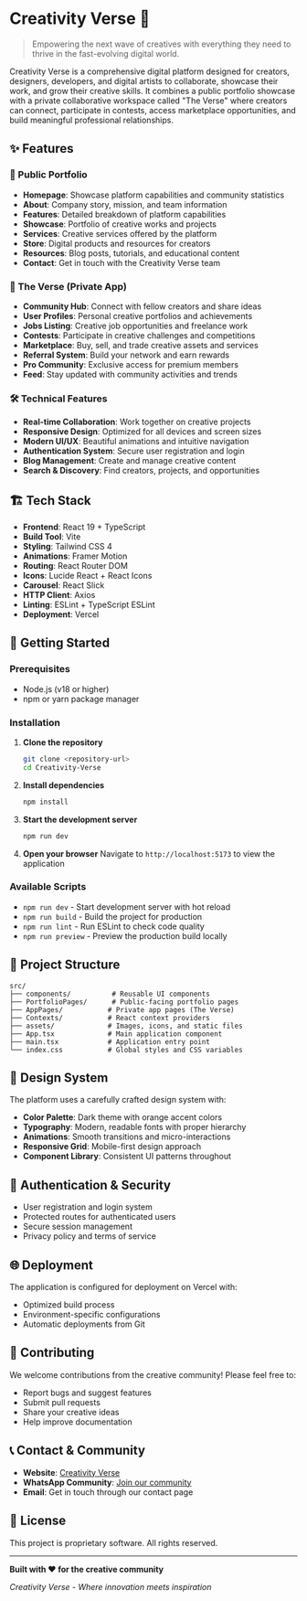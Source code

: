 # Creativity Verse 🚀

> Empowering the next wave of creatives with everything they need to thrive in the fast-evolving digital world.

Creativity Verse is a comprehensive digital platform designed for creators, designers, developers, and digital artists to collaborate, showcase their work, and grow their creative skills. It combines a public portfolio showcase with a private collaborative workspace called "The Verse" where creators can connect, participate in contests, access marketplace opportunities, and build meaningful professional relationships.

## ✨ Features

### 🌟 Public Portfolio
- **Homepage**: Showcase platform capabilities and community statistics
- **About**: Company story, mission, and team information
- **Features**: Detailed breakdown of platform capabilities
- **Showcase**: Portfolio of creative works and projects
- **Services**: Creative services offered by the platform
- **Store**: Digital products and resources for creators
- **Resources**: Blog posts, tutorials, and educational content
- **Contact**: Get in touch with the Creativity Verse team

### 🚀 The Verse (Private App)
- **Community Hub**: Connect with fellow creators and share ideas
- **User Profiles**: Personal creative portfolios and achievements
- **Jobs Listing**: Creative job opportunities and freelance work
- **Contests**: Participate in creative challenges and competitions
- **Marketplace**: Buy, sell, and trade creative assets and services
- **Referral System**: Build your network and earn rewards
- **Pro Community**: Exclusive access for premium members
- **Feed**: Stay updated with community activities and trends

### 🛠️ Technical Features
- **Real-time Collaboration**: Work together on creative projects
- **Responsive Design**: Optimized for all devices and screen sizes
- **Modern UI/UX**: Beautiful animations and intuitive navigation
- **Authentication System**: Secure user registration and login
- **Blog Management**: Create and manage creative content
- **Search & Discovery**: Find creators, projects, and opportunities

## 🏗️ Tech Stack

- **Frontend**: React 19 + TypeScript
- **Build Tool**: Vite
- **Styling**: Tailwind CSS 4
- **Animations**: Framer Motion
- **Routing**: React Router DOM
- **Icons**: Lucide React + React Icons
- **Carousel**: React Slick
- **HTTP Client**: Axios
- **Linting**: ESLint + TypeScript ESLint
- **Deployment**: Vercel

## 🚀 Getting Started

### Prerequisites
- Node.js (v18 or higher)
- npm or yarn package manager

### Installation

1. **Clone the repository**
   ```bash
   git clone <repository-url>
   cd Creativity-Verse
   ```

2. **Install dependencies**
   ```bash
   npm install
   ```

3. **Start the development server**
   ```bash
   npm run dev
   ```

4. **Open your browser**
   Navigate to `http://localhost:5173` to view the application

### Available Scripts

- `npm run dev` - Start development server with hot reload
- `npm run build` - Build the project for production
- `npm run lint` - Run ESLint to check code quality
- `npm run preview` - Preview the production build locally

## 📁 Project Structure

```
src/
├── components/          # Reusable UI components
├── PortfolioPages/      # Public-facing portfolio pages
├── AppPages/           # Private app pages (The Verse)
├── Contexts/           # React context providers
├── assets/             # Images, icons, and static files
├── App.tsx             # Main application component
├── main.tsx            # Application entry point
└── index.css           # Global styles and CSS variables
```

## 🎨 Design System

The platform uses a carefully crafted design system with:
- **Color Palette**: Dark theme with orange accent colors
- **Typography**: Modern, readable fonts with proper hierarchy
- **Animations**: Smooth transitions and micro-interactions
- **Responsive Grid**: Mobile-first design approach
- **Component Library**: Consistent UI patterns throughout

## 🔐 Authentication & Security

- User registration and login system
- Protected routes for authenticated users
- Secure session management
- Privacy policy and terms of service

## 🌐 Deployment

The application is configured for deployment on Vercel with:
- Optimized build process
- Environment-specific configurations
- Automatic deployments from Git

## 🤝 Contributing

We welcome contributions from the creative community! Please feel free to:
- Report bugs and suggest features
- Submit pull requests
- Share your creative ideas
- Help improve documentation

## 📞 Contact & Community

- **Website**: [Creativity Verse](https://creativity-verse.vercel.app)
- **WhatsApp Community**: [Join our community](https://chat.whatsapp.com/JqNVGVdY5aLE5S92u5ZJ16)
- **Email**: Get in touch through our contact page

## 📄 License

This project is proprietary software. All rights reserved.

---

**Built with ❤️ for the creative community**

*Creativity Verse - Where innovation meets inspiration*
